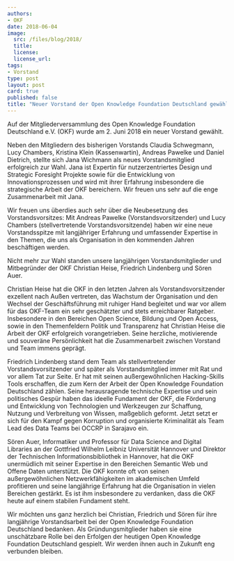 ```yaml
---
authors: 
- OKF
date: 2018-06-04
image:
  src: /files/blog/2018/
  title: 
  license: 
  license_url: 
tags:
- Vorstand
type: post
layout: post
card: true
published: false
title: "Neuer Vorstand der Open Knowledge Foundation Deutschland gewählt"
---
```


Auf der Mitgliederversammlung des Open Knowledge Foundation Deutschland e.V. (OKF) wurde am 2. Juni 2018 ein neuer Vorstand gewählt.

Neben den Mitgliedern des bisherigen Vorstands Claudia Schwegmann, Lucy Chambers, Kristina Klein (Kassenwartin), Andreas Pawelke und Daniel Dietrich, stellte sich Jana Wichmann als neues Vorstandsmitglied erfolgreich zur Wahl. Jana ist Expertin für nutzerzentriertes Design und Strategic Foresight Projekte sowie für die Entwicklung von Innovationsprozessen und wird mit ihrer Erfahrung insbesondere die strategische Arbeit der OKF bereichern. Wir freuen uns sehr auf die enge Zusammenarbeit mit Jana.

Wir freuen uns überdies auch sehr über die Neubesetzung des Vorstandsvorsitzes: Mit Andreas Pawelke (Vorstandsvorsitzender) und Lucy Chambers (stellvertretende Vorstandsvorsitzende) haben wir eine neue Vorstandsspitze mit langjähriger Erfahrung und umfassender Expertise in den Themen, die uns als Organisation in den kommenden Jahren beschäftigen werden.

Nicht mehr zur Wahl standen unsere langjährigen Vorstandsmitglieder und Mitbegründer der OKF Christian Heise, Friedrich Lindenberg und Sören Auer. 

Christian Heise hat die OKF in den letzten Jahren als Vorstandsvorsitzender exzellent nach Außen vertreten, das Wachstum der Organisation und den Wechsel der Geschäftsführung mit ruhiger Hand begleitet und war vor allem für das OKF-Team ein sehr geschätzter und stets erreichbarer Ratgeber. Insbesondere in den Bereichen Open Science, Bildung und Open Access, sowie in den Themenfeldern Politik und Transparenz hat Christian Heise die Arbeit der OKF erfolgreich vorangetrieben. Seine herzliche, motivierende und souveräne  Persönlichkeit hat die Zusammenarbeit zwischen Vorstand und Team immens geprägt.   

Friedrich Lindenberg stand dem Team als stellvertretender Vorstandsvorsitzender und später als Vorstandsmitglied immer mit Rat und vor allem Tat zur Seite. Er hat mit seinen außergewöhnlichen Hacking-Skills Tools erschaffen, die zum Kern der Arbeit der Open Knowledge Foundation Deutschland zählen. Seine herausragende technische Expertise und sein politisches Gespür haben das ideelle Fundament der OKF, die Förderung und Entwicklung von Technologien und Werkzeugen zur Schaffung, Nutzung und Verbreitung von Wissen, maßgeblich geformt. Jetzt setzt er sich für den Kampf gegen Korruption und organisierte Kriminalität als Team Lead des Data Teams bei OCCRP in Sarajavo ein.

Sören Auer, Informatiker und Professor für Data Science and Digital Libraries an der Gottfried Wilhelm Leibniz Universität Hannover und Direktor der Technischen Informationsbibliothek in Hannover, hat die OKF unermüdlich mit seiner Expertise in den Bereichen Semantic Web und Offene Daten unterstützt. Die OKF konnte oft von seinen außergewöhnlichen Netzwerkfähigkeiten im akademischen Umfeld profitieren und seine langjährige Erfahrung hat die Organisation in vielen Bereichen gestärkt. Es ist ihm insbesondere zu verdanken, dass die OKF heute auf einem stabilen Fundament steht.

Wir möchten uns ganz herzlich bei Christian, Friedrich und Sören für ihre langjährige Vorstandsarbeit bei der Open Knowledge Foundation Deutschland bedanken. Als Gründungsmitglieder haben sie eine unschätzbare Rolle bei den Erfolgen der heutigen Open Knowledge Foundation Deutschland gespielt. Wir werden ihnen auch in Zukunft eng verbunden bleiben. 
